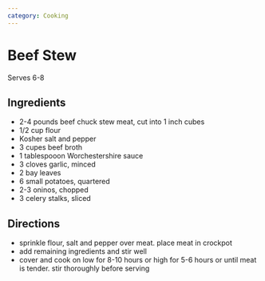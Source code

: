 ```yaml
---
category: Cooking
---
```


# Beef Stew

Serves 6-8

## Ingredients

* 2-4 pounds beef chuck stew meat, cut into 1 inch cubes 
* 1/2 cup flour 
* Kosher salt and pepper 
* 3 cupes beef broth 
* 1 tablespooon Worchestershire sauce
* 3 cloves garlic, minced
* 2 bay leaves
* 6 small potatoes, quartered
* 2-3 oninos, chopped
* 3 celery stalks, sliced

## Directions

* sprinkle flour, salt and pepper over meat. place meat in crockpot 
* add remaining ingredients and stir well
* cover and cook on low for 8-10 hours or high for 5-6 hours or until meat is tender. stir thoroughly 
before serving